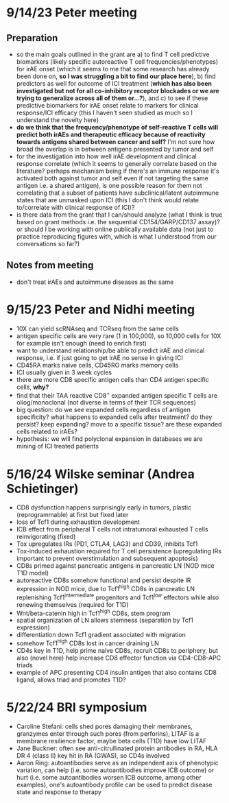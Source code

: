 # 9/14/23 Peter meeting
## Preparation
 - so the main goals outlined in the grant are a) to find T cell predictive biomarkers (likely specific autoreactive T cell frequencies/phenotypes) for irAE onset (which it seems to me that some research has already been done on, **so I was struggling a bit to find our place here**), b) find predictors as well for outcome of ICI treatment (**which has also been investigated but not for all co-inhibitory receptor blockades or we are trying to generalize across all of them or...?**), and c) to see if these predictive biomarkers for irAE onset relate to markers for clinical response/ICI efficacy (this I haven't seen studied as much so I understand the novelty here)
 - **do we think that the frequency/phenotype of self-reactive T cells will predict both irAEs and therapeutic efficacy because of reactivity towards antigens shared between cancer and self?** I'm not sure how broad the overlap is in between antigens presented by tumor and self
 - for the investigation into how well irAE development and clinical response correlate (which it seems to generally correlate based on the literature? perhaps mechanism being if there's an immune response it's activated both against tumor and self even if not targeting the same antigen i.e. a shared antigen), is one possible reason for them not correlating that a subset of patients have subclinical/latent autoimmune states that are unmasked upon ICI (this I don't think would relate to/correlate with clinical response of ICI)?
 - is there data from the grant that I can/should analyze (what I think is true based on grant methods i.e. the sequential CD154/GARP/CD137 assay)? or should I be working with online publically available data (not just to practice reproducing figures with, which is what I understood from our conversations so far?)
## Notes from meeting
 - don't treat irAEs and autoimmune diseases as the same
# 9/15/23 Peter and Nidhi meeting
 - 10X can yield scRNAseq and TCRseq from the same cells
 - antigen specific cells are very rare (1 in 100,000), so 10,000 cells for 10X for example isn't enough (need to enrich first)
 - want to understand relationship/be able to predict irAE and clinical response, i.e. if just going to get irAE no sense in giving ICI
 - CD45RA marks naive cells, CD45RO marks memory cells
 - ICI usually given in 3 week cycles
 - there are more CD8 specific antigen cells than CD4 antigen specific cells, **why?**
 - find that their TAA reactive CD8<sup>+</sup> expanded antigen specific T cells are oliog/monoclonal (not diverse in terms of their TCR sequences)
 - big question: do we see expanded cells regardless of antigen specificity? what happens to expanded cells after treatment? do they persist? keep expanding? move to a specific tissue? are these expanded cells related to irAEs?
 - hypothesis: we will find polyclonal expansion in databases we are mining of ICI treated patients
# 5/16/24 Wilske seminar (Andrea Schietinger)
 - CD8 dysfunction happens surprisingly early in tumors, plastic (reprogrammable) at first but fixed later
 - loss of Tcf1 during exhaustion development
 - ICB effect from peripheral T cells not intratumoral exhausted T cells reinvigorating (fixed)
 - Tox upregulates IRs (PD1, CTLA4, LAG3) and CD39, inhibits Tcf1
 - Tox-induced exhaustion required for T cell persistence (upregulating IRs important to prevent overstimulation and subsequent apoptosis)
 - CD8s primed against pancreatic antigens in pancreatic LN (NOD mice T1D model)
 - autoreactive CD8s somehow functional and persist despite IR expression in NOD mice, due to Tcf1<sup>high</sup> CD8s in pancreatic LN replenishing Tcf1<sup>intermediate</sup> progenitors and Tcf1<sup>low</sup> effectors while also renewing themselves (required for T1D)
 - Wnt/beta-catenin high in Tcf1<sup>high</sup> CD8s, stem program
 - spatial organization of LN allows stemness (separation by Tcf1 expression)
 - differentiation down Tcf1 gradient associated with migration
 - somehow Tcf1<sup>high</sup> CD8s lost in cancer draining LN
 - CD4s key in T1D, help prime naive CD8s, recruit CD8s to periphery, but also (novel here) help increase CD8 effector function via CD4-CD8-APC triads
 - example of APC presenting CD4 insulin antigen that also contains CD8 ligand, allows triad and promotes T1D?
# 5/22/24 BRI symposium
 - Caroline Stefani: cells shed pores damaging their membranes, granzymes enter through such pores (from perforins), LITAF is a membrane resilience factor, maybe beta cells (T1D) have low LITAF
 - Jane Buckner: often see anti-citrullinated protein antibodies in RA, HLA DR 4 (class II) key hit in RA (GWAS), so CD4s involved
 - Aaron Ring: autoantibodies serve as an independent axis of phenotypic variation, can help (i.e. some autoantibodies improve ICB outcome) or hurt (i.e. some autoantibodies worsen ICB outcome, among other examples), one's autoantibody profile can be used to predict disease state and response to therapy